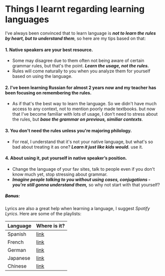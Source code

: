 Things I learnt regarding learning languages
============
I’ve always been convinced that to learn language is ***not to learn the rules by heart, but to understand them***, so here are my tips based on that:

#### 1. Native speakers are your best resource.
* Some may disagree due to them often not being aware of certain grammar rules, but that's the point. ***Learn the usage, not the rules.***
* Rules will come naturally to you when you analyze them for yourself based on using the language.

#### 2. I've been learning Russian for almost 2 years now and my teacher has been focusing on remembering the rules.
* As if that's the best way to learn the language. So we didn't have much access to any context, not to mention poorly made textbooks. but now that I've become familiar with lots of usage, I don't need to stress about the rules, but ***base the grammar on previous, similiar contexts***.

#### 3. You don't need the rules unless you're majoring philology.
* For real, I understand that it's not your native language, but what's so bad about treating it as one? ***Learn it just like kids would.*** use it.

#### 4. About using it, put yourself in native speaker’s position.
* Change the language of your fav sites, talk to people even if you don't know much yet, stop stressing about grammar.
* ***Imagine people talking to you without using cases, conjugations - you're still gonna understand them,*** so why not start with that yourself?

##### ~~Bonus~~:

Lyrics are also a great help when learning a language, I suggest *Spotify Lyrics*. Here are some of the playlists:

|Language|Where is it?|
|---|---|
|Spanish|[link]( https://open.spotify.com/user/1277540242/playlist/0SCnpfCXfOudgambwaToKb)|
|French|[link](https://open.spotify.com/user/alexandrasavior_official/playlist/5fqG9yLtUHjmXEcUSrSw5Q)
|German|[link](https://open.spotify.com/user/12147752347/playlist/5NUUIzrDVoZWbjDIrD9D5t)
|Japanese|[link](https://open.spotify.com/user/1280834311/playlist/4bhzKJQ77vmmrisepRGno5)
|Chinese|[link](https://open.spotify.com/user/1280834311/playlist/5I2now82EEnkhWONQwo6q4)
